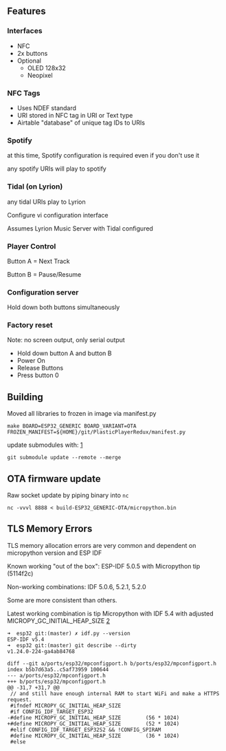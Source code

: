 
## Features

### Interfaces
* NFC
* 2x buttons
* Optional
  * OLED 128x32
  * Neopixel

### NFC Tags
* Uses NDEF standard
* URI stored in NFC tag in URI or Text type
* Airtable "database" of unique tag IDs to URIs

### Spotify
at this time, Spotify configuration is required even if you don't use it

any spotify URIs will play to spotify

### Tidal (on Lyrion)
any tidal URIs play to Lyrion

Configure vi configuration interface

Assumes Lyrion Music Server with Tidal configured

### Player Control
Button A = Next Track

Button B = Pause/Resume

### Configuration server
Hold down both buttons simultaneously

### Factory reset
Note: no screen output, only serial output

* Hold down button A and button B
* Power On
* Release Buttons
* Press button 0

## Building

Moved all libraries to frozen in image via manifest.py

```
make BOARD=ESP32_GENERIC BOARD_VARIANT=OTA FROZEN_MANIFEST=${HOME}/git/PlasticPlayerRedux/manifest.py
```

update submodules with: [1]

```
git submodule update --remote --merge
```

## OTA firmware update
Raw socket update by piping binary into `nc`

```
nc -vvvl 8888 < build-ESP32_GENERIC-OTA/micropython.bin
```

## TLS Memory Errors

TLS memory allocation errors are very common and dependent on micropython version and ESP IDF

Known working "out of the box": ESP-IDF 5.0.5 with Micropython tip (5114f2c)

Non-working combinations: IDF 5.0.6, 5.2.1, 5.2.0

Some are more consistent than others.

Latest working combination is tip Micropython with IDF 5.4 with adjusted MICROPY_GC_INITIAL_HEAP_SIZE [2]

```
➜  esp32 git:(master) ✗ idf.py --version
ESP-IDF v5.4
➜  esp32 git:(master) git describe --dirty
v1.24.0-224-ga4ab84768
```

```
diff --git a/ports/esp32/mpconfigport.h b/ports/esp32/mpconfigport.h
index b5b7d63a5..c5af73959 100644
--- a/ports/esp32/mpconfigport.h
+++ b/ports/esp32/mpconfigport.h
@@ -31,7 +31,7 @@
 // and still have enough internal RAM to start WiFi and make a HTTPS request.
 #ifndef MICROPY_GC_INITIAL_HEAP_SIZE
 #if CONFIG_IDF_TARGET_ESP32
-#define MICROPY_GC_INITIAL_HEAP_SIZE        (56 * 1024)
+#define MICROPY_GC_INITIAL_HEAP_SIZE        (52 * 1024)
 #elif CONFIG_IDF_TARGET_ESP32S2 && !CONFIG_SPIRAM
 #define MICROPY_GC_INITIAL_HEAP_SIZE        (36 * 1024)
 #else
```

[1]: https://stackoverflow.com/a/21195182/9140788
[2]: https://github.com/micropython/micropython/issues/16650
